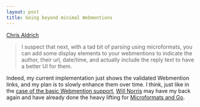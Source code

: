 ```yaml
---
layout: post
title: Going beyond minimal Webmentions
---
```


[Chris Aldrich](http://stream.boffosocko.com/2018/i-suspect-that-next-with-a-tad-bit-of-parsing)

> I suspect that next, with a tad bit of parsing using microformats, you can
> add some display elements to your webmentions to indicate the author, their
> url, date/time, and actually include the reply text to have a better UI for
> them.

Indeed, my current implementation just shows the validated Webmention
links, and my plan is to slowly enhance them over time. I think, just like
in the [case of the basic Webmention support](https://willnorris.com/go/webmention), [Will
Norris](https://willnorris.com) may have my back again and have already done
the heavy lifting for [Microformats and Go](https://godoc.org/willnorris.com/go/microformats).

